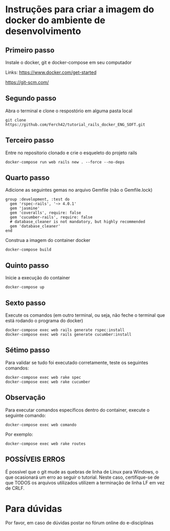 # Instruções para criar a imagem do docker do ambiente de desenvolvimento

## Primeiro passo 
Instale o docker, git e docker-compose em seu computador

Links: 
https://www.docker.com/get-started

https://git-scm.com/

## Segundo passo 
Abra o terminal e clone o respostório em alguma pasta local

````
git clone https://github.com/Ferch42/tutorial_rails_docker_ENG_SOFT.git
````

## Terceiro passo 
Entre no repositorio clonado e crie o esqueleto do projeto rails

````
docker-compose run web rails new . --force --no-deps 
````

## Quarto passo 
Adicione as seguintes gemas no arquivo Gemfile (não o Gemfile.lock)

````
group :development, :test do
  gem 'rspec-rails', '~> 4.0.1'
  gem 'jasmine'
  gem 'coveralls', require: false  
  gem 'cucumber-rails', require: false
  # database_cleaner is not mandatory, but highly recommended
  gem 'database_cleaner'
end
````

Construa a imagem do container docker

````
docker-compose build
````

## Quinto passo 
Inicie a execução do container

````
docker-compose up
````

## Sexto passo 
Execute os comandos (em outro terminal, ou seja, não feche o terminal que está rodando o programa do docker)

````
docker-compose exec web rails generate rspec:install
docker-compose exec web rails generate cucumber:install
````

## Sétimo passo 
Para validar se tudo foi executado corretamente, teste os seguintes comandos:

````
docker-compose exec web rake spec
docker-compose exec web rake cucumber
````


## Observação
Para executar comandos específicos dentro do container, execute o seguinte comando: 

````
docker-compose exec web comando
````

Por exemplo:

````
docker-compose exec web rake routes
````

## POSSÍVEIS ERROS 
É possível que o git mude as quebras de linha de Linux para Windows, o que ocasionará um erro ao seguir o tutorial. Neste caso, certifique-se de que TODOS os arquivos utilizados utilizem a terminação de linha LF em vez de CRLF.

# Para dúvidas

Por favor, em caso de dúvidas postar no fórum online do e-disciplinas
